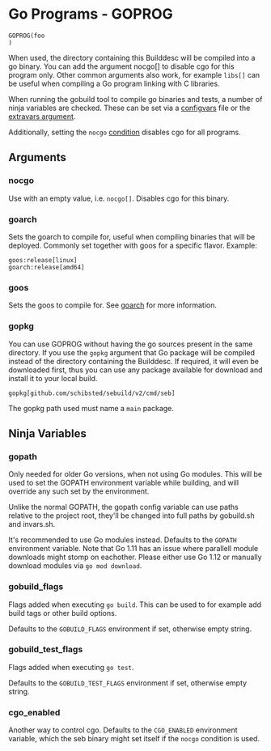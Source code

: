 # Go Programs - GOPROG

    GOPROG(foo
    )

When used, the directory containing this Builddesc will be compiled into a go
binary. You can add the argument nocgo[] to disable cgo for this program
only. Other common arguments also work, for example `libs[]` can be useful
when compiling a Go program linking with C libraries.

When running the gobuild tool to compile go binaries and tests, a number of
ninja variables are checked. These can be set via a
[configvars](config.md#configvars) file or the [extravars
argument](../arguments/extravars.md).

Additionally, setting the `nocgo` [condition](../conditions.md) disables cgo
for all programs.

## Arguments

### nocgo

Use with an empty value, i.e. `nocgo[]`. Disables cgo for this binary.

### goarch

Sets the goarch to compile for, useful when compiling binaries that will be
deployed. Commonly set together with goos for a specific flavor.
Example:

	goos:release[linux]
	goarch:release[amd64]

### goos

Sets the goos to compile for. See [goarch](#goarch) for more information.

### gopkg

You can use GOPROG without having the go sources present in the same directory.
If you use the `gopkg` argument that Go package will be compiled instead of the
directory containing the Builddesc. If required, it will even be downloaded
first, thus you can use any package available for download and install it
to your local build.

	gopkg[github.com/schibsted/sebuild/v2/cmd/seb]

The gopkg path used must name a `main` package.

## Ninja Variables

### gopath
Only needed for older Go versions, when not using Go modules.
This will be used to set the GOPATH environment variable while building,
and will override any such set by the environment.

Unlike the normal GOPATH, the gopath config variable can use paths relative to
the project root, they'll be changed into full paths by gobuild.sh and
invars.sh.

It's recommended to use Go modules instead. Defaults to the `GOPATH`
environment variable. Note that Go 1.11 has an issue where parallell module
downloads might stomp on eachother. Please either use Go 1.12 or manually
download modules via `go mod download`.

### gobuild_flags
Flags added when executing `go build`. This can be used to for example add
build tags or other build options.

Defaults to the `GOBUILD_FLAGS` environment if set, otherwise empty string.

### gobuild_test_flags
Flags added when executing `go test`.

Defaults to the `GOBUILD_TEST_FLAGS` environment if set, otherwise empty string.

### cgo_enabled

Another way to control cgo. Defaults to the `CGO_ENABLED` environment variable,
which the seb binary might set itself if the `nocgo` condition is used.

